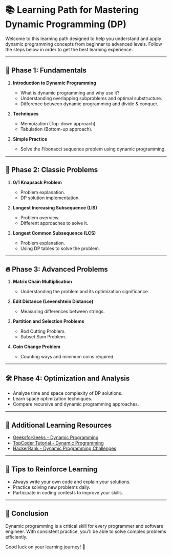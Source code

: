 # 📚 Learning Path for Mastering Dynamic Programming (DP)

Welcome to this learning path designed to help you understand and apply dynamic programming concepts from beginner to advanced levels. Follow the steps below in order to get the best learning experience.

---

## 🚦 Phase 1: Fundamentals

1. **Introduction to Dynamic Programming**
   - What is dynamic programming and why use it?
   - Understanding overlapping subproblems and optimal substructure.
   - Difference between dynamic programming and divide & conquer.

2. **Techniques**
   - Memoization (Top-down approach).
   - Tabulation (Bottom-up approach).

3. **Simple Practice**
   - Solve the Fibonacci sequence problem using dynamic programming.

---

## 🚀 Phase 2: Classic Problems

1. **0/1 Knapsack Problem**
   - Problem explanation.
   - DP solution implementation.

2. **Longest Increasing Subsequence (LIS)**
   - Problem overview.
   - Different approaches to solve it.

3. **Longest Common Subsequence (LCS)**
   - Problem explanation.
   - Using DP tables to solve the problem.

---

## 🔥 Phase 3: Advanced Problems

1. **Matrix Chain Multiplication**
   - Understanding the problem and its optimization significance.

2. **Edit Distance (Levenshtein Distance)**
   - Measuring differences between strings.

3. **Partition and Selection Problems**
   - Rod Cutting Problem.
   - Subset Sum Problem.

4. **Coin Change Problem**
   - Counting ways and minimum coins required.

---

## 🛠 Phase 4: Optimization and Analysis

- Analyze time and space complexity of DP solutions.
- Learn space optimization techniques.
- Compare recursive and dynamic programming approaches.

---

## 📖 Additional Learning Resources

- [GeeksforGeeks - Dynamic Programming](https://www.geeksforgeeks.org/dynamic-programming/)
- [TopCoder Tutorial - Dynamic Programming](https://www.topcoder.com/thrive/articles/Dynamic%20Programming:%20From%20Novice%20to%20Advanced)
- [HackerRank - Dynamic Programming Challenges](https://www.hackerrank.com/domains/algorithms/dynamic-programming)

---

## 🎯 Tips to Reinforce Learning

- Always write your own code and explain your solutions.
- Practice solving new problems daily.
- Participate in coding contests to improve your skills.

---

## 🎉 Conclusion

Dynamic programming is a critical skill for every programmer and software engineer. With consistent practice, you'll be able to solve complex problems efficiently.

Good luck on your learning journey! 🚀
